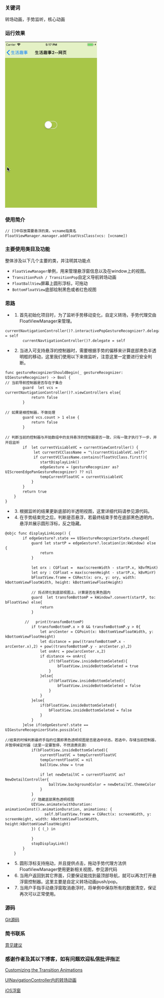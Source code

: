 ### 关键词
转场动画，手势监听，核心动画

### 运行效果
![运行效果](浮窗运行效果.gif)

### 使用简介
```
// []中存放需要悬浮的类，vcname指类名
FloatViewManager.manager.addFloatVcsClass(vcs: [vcname])
```
### 主要使用类目及功能
整体涉及以下几个主要的类，并注明其功能点
- `FloatViewManager`单例，用来管理悬浮窗信息以及在window上的视图。
- `TransitionPush / TransitionPop`自定义导航转场动画
- `FloatBallView`屏幕上圆形浮标，可拖动
- `BottomFloatView`底部绘制黑色或者红色视图

### 思路
- 1. 首先初始化项目时，为了监听手势移动变化，自定义转场，手势代理交由FloatViewManager来管理。 
```
currentNavtigationController()?.interactivePopGestureRecognizer?.delegate = self
        currentNavtigationController()?.delegate = self
```
- 2. 当进入可支持悬浮的控制器时，需要根据手势的偏移来计算底部黑色半透明框的移动，这里我们使用以下来做监听，注意这里一定要进行安全判断。

```
func gestureRecognizerShouldBegin(_ gestureRecognizer: UIGestureRecognizer) -> Bool {
// 当前导航控制器是否存在子集合
        guard  let vcs = currentNavtigationController()?.viewControllers else{
            return false
        }
        
// 如果是根控制器，不做处理
        guard vcs.count > 1 else {
            return false
        }
        
// 判断当前的控制器与开始数组中的支持悬浮的控制器是否一致，只有一致才执行下一步，并开启监听
        if  let currentVisiableVC = currentViewController() {
             let currentVCClassName = "\(currentVisiableVC.self)"
             if currentVCClassName.contains(floatVcClass.first!){
                startDisplayLink()
                edgeGesture = (gestureRecognizer as? UIScreenEdgePanGestureRecognizer) ?? nil
                tempCurrentFloatVC = currentVisiableVC
            }
        }
        return true
    }
}
```

- 3. 根据监听的结果更新底部的半透明视图，这里详细代码请参见源代码。
- 4. 在手势结束完之后，判断是否悬浮，若最终结束手势在底部黑色透明内，悬浮并展示圆形浮标，反之隐藏。

```
@objc func displayLinkLoop() {
        if edgeGesture?.state == UIGestureRecognizerState.changed{
            guard let startP = edgeGesture?.location(in:kWindow) else {
                return
            }
    
            let orx : CGFloat =  max(screenWidth - startP.x, kBvfMinX)
            let ory : CGFloat = max(screenHeight - startP.x, kBvMinY)
            bFloatView.frame = CGRect(x: orx, y: ory, width: kBottomViewFloatWidth, height: kBottomViewFloatHeight)

            // 将点转化到底部视图上，计算是否在黑色圆内
            guard  let transfomBottomP = kWindow?.convert(startP, to: bFloatView) else{
                return
            }
            
         //   print(transfomBottomP)
            if transfomBottomP.x > 0 && transfomBottomP.y > 0{
                let arcCenter = CGPoint(x: kBottomViewFloatWidth, y: kBottomViewFloatHeight)
                let distance = pow((transfomBottomP.x - arcCenter.x),2) + pow((transfomBottomP.y - arcCenter.y),2)
                let onArc = pow(arcCenter.x,2)
                if distance <= onArc{
                    if(!bFloatView.insideBottomSeleted){
                        bFloatView.insideBottomSeleted = true
                    }
                }else{
                    if(bFloatView.insideBottomSeleted){
                        bFloatView.insideBottomSeleted = false
                    }
                }
            }else{
                if(bFloatView.insideBottomSeleted){
                    bFloatView.insideBottomSeleted = false
                }
            }
        }else if(edgeGesture?.state == UIGestureRecognizerState.possible){
            
//结束的时候判断最终手指的位置即黑色透明视图是否是选中状态。若选中，存储当前控制器，并暂停掉定时器（这里一定要暂停，不然浪费资源）
            if(bFloatView.insideBottomSeleted){
                currentFloatVC = tempCurrentFloatVC
                tempCurrentFloatVC = nil
                ballView.show = true
                
                if let newDetailVC = currentFloatVC as? NewDetailController{
                    ballView.backgroundColor = newDetailVC.themeColor
                }
            }
            // 隐藏底部黑色透明视图
            UIView.animate(withDuration: animationConst().animationDuration, animations: { 
                  self.bFloatView.frame = CGRect(x: screenWidth, y: screenHeight, width: kBottomViewFloatWidth, height:kBottomViewFloatHeight)
            }) { (_) in
                
            }
            stopDisplayLink()
        }
    }
```
- 5. 圆形浮标支持拖动，并且提供点击，拖动手势代理方法供FloatViewManager使用更新相关视图，参见源代码
- 6. 当用户返回到其它界面，只要保证能找到最顶部导航，就可以再次打开悬浮窗控制器。这里主要是自定义转场动画push/pop。
- 7. 当用户手指手动悬浮窗取消悬浮时，将单例中保存所有的数据清空，保证再次可以正常使用。

### 源码
[Git源码](https://github.com/zhouXiaoR/FloatWeChatView)

### 简书联系
[意见建议](https://www.jianshu.com/p/60494fd3935d)


### 感谢作者及其以下博客，如有问题欢迎私信批评指正

[Customizing the Transition Animations](https://developer.apple.com/library/archive/featuredarticles/ViewControllerPGforiPhoneOS/CustomizingtheTransitionAnimations.html)

[UINavigationController内的转场动画](https://www.jianshu.com/p/75216054469c)

[iOS浮窗](https://mp.weixin.qq.com/s/2jpkQVT9hE6QcADQYcHeKA)
